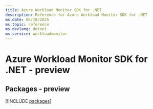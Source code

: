 ```yaml
---
title: Azure Workload Monitor SDK for .NET
description: Reference for Azure Workload Monitor SDK for .NET
ms.date: 06/18/2025
ms.topic: reference
ms.devlang: dotnet
ms.service: workloadmonitor
---
```

# Azure Workload Monitor SDK for .NET - preview
## Packages - preview
[!INCLUDE [packages](workload-monitor-index.md)]